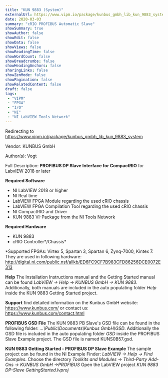 ```yaml
---
title: "KUN 9883 (System)"
externalUrl: https://www.vipm.io/package/kunbus_gmbh_lib_kun_9883_system
date: 2020-03-03
summary: "cRIO PROFIBUS Automatic Slave"
showSummary: true
showAuthor: false
showEdit: false
showData: false
showViews: false
showReadingTime: false
showWordCount: false
showBreadcrumbs: false
showHeadingAnchors: false
sharingLinks: false
showZenMode: false
showPagination: false
showRelatedContent: false
draft: false
tags:
 - "VIPM"
 - "FPGA"
 - "I/O"
 - "NI"
 - "NI LabVIEW Tools Network"
---
```


Redirecting to https://www.vipm.io/package/kunbus_gmbh_lib_kun_9883_system

Vendor: KUNBUS GmbH

Author(s): Vogt
 
Full Description:
**PROFIBUS DP Slave Interface for CompactRIO**
for LabvIEW 2018 or later

**Required Software**
 - NI LabVIEW 2018 or higher
 - NI Real time
 - LabVIEW FPGA Module regarding the used cRIO chassis
 - LabVIEW FPGA Compilation Tool regarding the used cRIO chassis
 - NI CompactRIO and Driver
 - KUN 9883 VI-Package from the NI Tools Network

**Required Hardware**
 - KUN 9883 
 - cRIO Controller*/Chassis*

*Supported FPGAs: Virtex 5, Spartan 3, Spartan 6, Zynq-7000, Kintex 7. They are used in following
hardware: 
http://digital.ni.com/public.nsf/allkb/ED6FC9CF7B983CFD86256DCE0072E313

**Help**
The Installation Instructions manual and the Getting Started manual can be found *LabVIEW -> Help -> KUNBUS GmbH -> KUN 9883*.
Additionally, both manuals are included in the auto populating folder *Help* inside the KUN 9883 Getting Started project.

**Support**
find detailed information on the Kunbus GmbH website:
https://www.kunbus.com/
or contact us:
https://www.kunbus.com/contact.html

**PROFIBUS GSD File**
The KUN 9883 PB Slave's GSD file can be found in the following folder: *...\\Public\\Documents\\Kunbus GmbH\\GSD*. 
Additionally the GSD file is included in the auto populating folder *GSD* inside the PROFIBUS Slave Example project.
The GSD file is named KUNS0B57.gsd.

**KUN 9883 Getting Started - PROFIBUS DP Slave Example**
The sample project can be found in the NI Example Finder: *LabVIEW -> Help -> Find Examples*.
Choose the directory *Toolkits and Modules -> Third-Party Add-Ons -> KUNBUS GmbH ->PROFIBUS*
Open the LabVIEW project *KUN 9883 DP-Slave GettingStarted.lvproj*